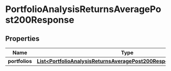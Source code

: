 

# PortfolioAnalysisReturnsAveragePost200Response


## Properties

| Name | Type | Description | Notes |
|------------ | ------------- | ------------- | -------------|
|**portfolios** | [**List&lt;PortfolioAnalysisReturnsAveragePost200ResponsePortfoliosInner&gt;**](PortfolioAnalysisReturnsAveragePost200ResponsePortfoliosInner.md) |  |  |



